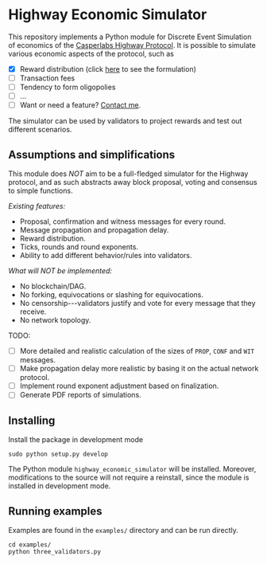 # Highway Economic Simulator

This repository implements a Python module for Discrete Event Simulation of
economics of the
[Casperlabs Highway Protocol](https://github.com/casperLabs/highway). It is
possible to simulate various economic aspects of the protocol, such as

- [x] Reward distribution (click [here](https://hackmd.io/@onur/highway_reward_distribution) to see the formulation)
- [ ] Transaction fees
- [ ] Tendency to form oligopolies
- [ ] ...
- [ ] Want or need a feature? [Contact me](mailto:onur@casperlabs.io).

The simulator can be used by validators to project rewards and test out different scenarios.

## Assumptions and simplifications

This module does *NOT* aim to be a full-fledged simulator for the Highway
protocol, and as such abstracts away block proposal, voting and consensus to
simple functions.

*Existing features:*

- Proposal, confirmation and witness messages for every round.
- Message propagation and propagation delay.
- Reward distribution.
- Ticks, rounds and round exponents.
- Ability to add different behavior/rules into validators.

*What will NOT be implemented:*

- No blockchain/DAG.
- No forking, equivocations or slashing for equivocations.
- No censorship---validators justify and vote for every message that they receive.
- No network topology.

TODO:

- [ ] More detailed and realistic calculation of the sizes of `PROP`, `CONF` and `WIT` messages.
- [ ] Make propagation delay more realistic by basing it on the actual network protocol.
- [ ] Implement round exponent adjustment based on finalization.
- [ ] Generate PDF reports of simulations.

## Installing

Install the package in development mode

```
sudo python setup.py develop
```

The Python module `highway_economic_simulator` will be installed. Moreover,
modifications to the source will not require a reinstall, since the module is
installed in development mode.

## Running examples

Examples are found in the `examples/` directory and can be run directly.

```
cd examples/
python three_validators.py
```
